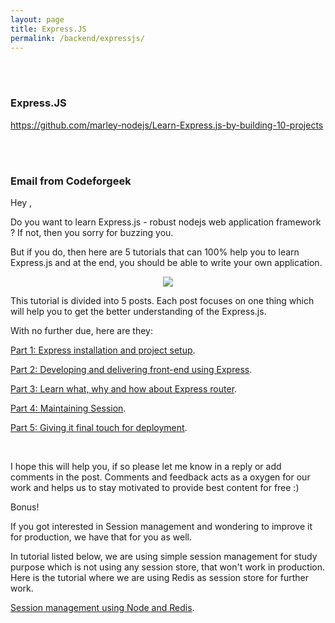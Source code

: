 ```yaml
---
layout: page
title: Express.JS
permalink: /backend/expressjs/
---
```


<br/><br/>

### Express.JS

https://github.com/marley-nodejs/Learn-Express.js-by-building-10-projects



<br/>
<br/>

### Email from Codeforgeek


Hey ,

Do you want to learn Express.js - robust nodejs web application framework ? If not, then you sorry for buzzing you.

But if you do, then here are 5 tutorials that can 100% help you to learn Express.js and at the end, you should be able to write your own application.

<div align="center">
    <img src="http://storage5.static.itmages.ru/i/16/0819/h_1471591838_7168298_d9c1902db9.png">
</div>


This tutorial is divided into 5 posts. Each post focuses on one thing which will help you to get the better understanding of the Express.js.

With no further due, here are they:


<a href="https://codeforgeek.com/2014/10/express-complete-tutorial-part-1/" rel="nofollow">Part 1: Express installation and project setup</a>.  

<a href="https://codeforgeek.com/2014/10/express-complete-tutorial-part-2/" rel="nofollow">Part 2: Developing and delivering front-end using Express</a>.  

<a href="https://codeforgeek.com/2014/10/express-complete-tutorial-part-3/" rel="nofollow">Part 3: Learn what, why and how about Express router</a>.  

<a href="https://codeforgeek.com/2014/10/express-complete-tutorial-part-4/" rel="nofollow">Part 4: Maintaining Session</a>.  

<a href="https://codeforgeek.com/2014/10/express-complete-tutorial-part-5/" rel="nofollow">Part 5: Giving it final touch for deployment</a>.

<br/>

I hope this will help you, if so please let me know in a reply or add comments in the post. Comments and feedback acts as a oxygen for our work and helps us to stay motivated to provide best content for free :)

Bonus!

If you got interested in Session management and wondering to improve it for production, we have that for you as well.

In tutorial listed below, we are using simple session management for study purpose which is not using any session store, that won't work in production. Here is the tutorial where we are using Redis as session store for further work.

<a href="https://codeforgeek.com/2015/07/using-redis-to-handle-session-in-node-js/" rel="nofollow">Session management using Node and Redis</a>.  
